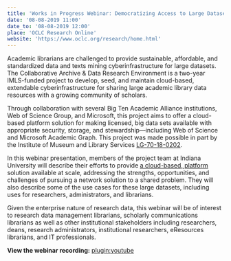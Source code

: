 ```yaml
---
title: 'Works in Progress Webinar: Democratizing Access to Large Datasets through Shared Infrastructure'
date: '08-08-2019 11:00'
date_to: '08-08-2019 12:00'
place: 'OCLC Research Online'
website: 'https://www.oclc.org/research/home.html'
---
```


Academic librarians are challenged to provide sustainable, affordable, and standardized data and texts mining cyberinfrastructure for large datasets. The Collaborative Archive & Data Research Environment is a two-year IMLS-funded project to develop, seed, and maintain cloud-based, extendable cyberinfrastructure for sharing large academic library data resources with a growing community of scholars.

Through collaboration with several Big Ten Academic Alliance institutions, Web of Science Group, and Microsoft, this project aims to offer a cloud-based platform solution for making licensed, big data sets available with appropriate security, storage, and stewardship—including Web of Science and Microsoft Academic Graph. This project was made possible in part by the Institute of Museum and Library Services [LG-70-18-0202](https://www.imls.gov/news/imls-announces-investment-81-million-strengthen-americas-libraries).

In this webinar presentation, members of the project team at Indiana University will describe their efforts to provide [a cloud-based, platform](https://cadre.iu.edu/about-cadre) solution available at scale, addressing the strengths, opportunities, and challenges of pursuing a network solution to a shared problem. They will also describe some of the use cases for these large datasets, including uses for researchers, administrators, and librarians.  

Given the enterprise nature of research data, this webinar will be of interest to research data management librarians, scholarly communications librarians as well as other institutional stakeholders including researchers, deans, research administrators, institutional researchers, eResources librarians, and IT professionals.

**View the webinar recording:** 
[plugin:youtube](https://youtu.be/s4NPmB-aSv0)